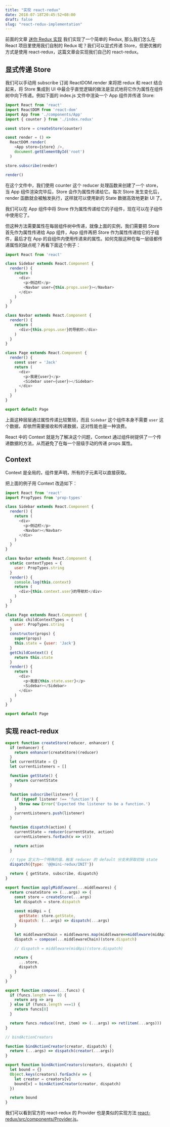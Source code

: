 ```yaml
---
title: "实现 react-redux"
date: 2018-07-18T20:45:52+08:00
draft: false
slug: "react-redux-implementation"
---
```


前面的文章 [迷你 Redux 实现](https://ijs.me/2018/07/14/mini-redux-implemention/) 我们实现了一个简单的 Redux, 那么我们怎么在 React 项目里使用我们自制的 Redux 呢？我们可以显式传递 Store，但更优雅的方式是使用 react-redux，这篇文章会实现我们自己的 react-redux。

## 显式传递 Store

我们可以手动用 subscribe 订阅 ReactDOM.render 来将把 redux 和 react 结合起来，将 Store 集成到 UI 中最合乎直觉逻辑的做法是显式地将它作为属性在组件树中向下传递。例如下面的 index.js 文件中渲染一个 App 组件并传递 Store:

```js
import React from 'react'
import ReactDOM from 'react-dom'
import App from './components/App'
import { counter } from './index.redux'

const store = createStore(counter)

const render = () => 
  ReactDOM.render(
    <App store={store} />,
    document.getElementById('root')
  )

store.subscribe(render)

render()
```

在这个文件中，我们使用 counter 这个 reducer 处理函数来创建了一个 store，当 App 组件渲染完毕后，Store 会作为属性传递给它。每次 Store 发生变化后，render 函数就会被触发执行，这样就可以使用新的 State 数据高效地更新 UI 了。

我们可以在 App 组件中将 Store 作为属性传递给它的子组件，现在可以在子组件中使用它了。

但这种方法需要属性在每层组件树中传递，就像上面的实例，我们需要把 Store 首先作为属性传递给 App 组件，App 组件再把 Store 作为属性传递给它的子组件，最后才在 App 的自组件内使用传递来的属性。如何克服这种在每一层级都传递属性的缺点呢？再看下面这个例子：

```js
import React from 'react'

class Sidebar extends React.Component {
  render() {
    return (
      <div>
        <p>侧边栏</p>
        <Navbar user={this.props.user}></Navbar>
      </div>
    )
  }
}

class Navbar extends React.Component {
  render() {
    return (
      <div>{this.props.user}的导航栏</div>
    )
  }
}

class Page extends React.Component {
  render() {
    const user = 'Jack'
    return (
      <div>
        <p>我是{user}</p>
        <Sidebar user={user}></Sidebar>
      </div>
    )
  }
}

export default Page
```

上面这种层层通过属性传递比较繁琐，而且 `Sidebar` 这个组件本身不需要 `user` 这个数据，却依然需要接收和传递数据，这对性能也是一种浪费。

React 中的 Context 就是为了解决这个问题，Context 通过组件树提供了一个传递数据的方法，从而避免了在每一个层级手动的传递 props 属性。

## Context

Context 是全局的，组件里声明，所有的子元素可以直接获取。

把上面的例子用 Context 改造如下：

```js
import React from 'react'
import PropTypes from 'prop-types'

class Sidebar extends React.Component {
  render() {
    return (
      <div>
        <p>侧边栏</p>
        <Navbar></Navbar>
      </div>
    )
  }
}

class Navbar extends React.Component {
  static contextTypes = {
    user: PropTypes.string
  }
  render() {
    console.log(this.context)
    return (
      <div>{this.context.user}的导航栏</div>
    )
  }
}

class Page extends React.Component {
  static childContextTypes = {
    user: PropTypes.string
  }
  constructor(props) {
    super(props)
    this.state = {user: 'Jack'}
  }
  getChildContext() {
    return this.state
  }
  render() {
    return (
      <div>
        <p>我是{this.state.user}</p>
        <Sidebar></Sidebar>
      </div>
    )
  }
}

export default Page
```

## 实现 react-redux

```js
export function createStore(reducer, enhancer) {
  if (enhancer) {
    return enhancer(createStore)(reducer)
  }
  let currentState = {}
  let currentListeners = []

  function getState() {
    return currentState
  }

  function subscribe(listener) {
    if (typeof listener !== 'function') {
      throw new Error('Expected the listener to be a function.')
    }
    currentListeners.push(listener)
  }

  function dispatch(action) {
    currentState = reducer(currentState, action)
    currentListeners.forEach(v => v())

    return action
  }

  // type 定义为一个特殊的值，触发 reducer 的 default 分支来获取初始 state
  dispatch({type: '@@mini-redux/INIT'})

  return { getState, subscribe, dispatch}
}

export function applyMiddleware(...middlewares) {
  return createStore => (...args) => {
    const store = createStore(...args)
    let dispatch = store.dispatch
    
    const midApi = {
      getState: store.getState,
      dispatch: (...args) => dispatch(...args)
    }

    let middlewareChain = middlewares.map(middleware=>middleware(midApi))
    dispatch = compose(...middlewareChain)(store.dispatch)

    // dispatch = middleware(midApi)(store.dispatch)

    return {
      ...store,
      dispatch
    }
  }
}

export function compose(...funcs) {
  if (funcs.length === 0) {
    return arg => arg
  } else if (funcs.length ===1) {
    return funcs[0]
  }

  return funcs.reduce((ret, item) => (...args) => ret(item(...args)))
}

// bindActionCreators

function bindActionCreator(creator, dispatch) {
  return (...args) => dispatch(creator(...args))
}

export function bindActionCreators(creators, dispatch) {
  let bound = {}
  Object.keys(creators).forEach(v => {
    let creator = creators[v]
    bound[v] = bindActionCreator(creator, dispatch)
  })

  return bound
}
```

我们可以看到官方的 react-redux 的 Provider 也是类似的实现方法 [react-redux/src/components/Provider.js](https://github.com/reduxjs/react-redux/blob/master/src/components/Provider.js)。